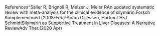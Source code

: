 References^Saller R, Brignoli R, Melzer J, Meier RAn updated systematic review with meta-analysis for the clinical evidence of silymarin.Forsch Komplementmed.(2008-Feb)^Anton Gillessen, Hartmut H-J SchmidtSilymarin as Supportive Treatment in Liver Diseases: A Narrative ReviewAdv Ther.(2020 Apr)